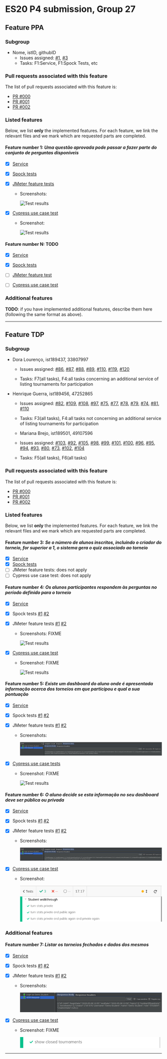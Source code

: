 # ES20 P4 submission, Group 27

## Feature PPA

### Subgroup

 - Nome, istID, githubID
   + Issues assigned: [#1](https://github.com), [#3](https://github.com)
   + Tasks: F1:Service, F1:Spock Tests, etc
 
### Pull requests associated with this feature

The list of pull requests associated with this feature is:

 - [PR #000](https://github.com)
 - [PR #001](https://github.com)
 - [PR #002](https://github.com)


### Listed features

Below, we list **only** the implemented features. For each feature, we link the relevant files and we mark which are requested parts are completed.

#### Feature number 1: _Uma questão aprovada pode passar a fazer parte do conjunto de perguntas disponíveis_

 - [x] [Service](https://github.com)
 - [x] [Spock tests](https://github.com)
 - [x] [JMeter feature tests](https://github.com)
   + Screenshots:
      
     ![Test results](https://raw.githubusercontent.com/tecnico-softeng/templates/master/sprints/p2-images/jmeter_create_1.png)
     
 - [x] [Cypress use case test](https://github.com)
   + Screenshot: 
   
     ![Test results](https://raw.githubusercontent.com/tecnico-softeng/templates/master/sprints/p3-images/cypress_results.png)

#### Feature number N: **TODO**

 - [x] [Service](https://github.com)
 - [x] [Spock tests](https://github.com)
 - [ ] [JMeter feature test](https://github.com)
 - [ ] [Cypress use case test](https://github.com)


### Additional features

**TODO**: if you have implemented additional features, describe them here (following the same format as above).


---

## Feature TDP

### Subgroup

 - Dora Lourenço, ist189437, 33807997
   + Issues assigned: 
       [#86](https://github.com/tecnico-softeng/es20al_27-project/issues/86), 
       [#87](https://github.com/tecnico-softeng/es20al_27-project/issues/87),
       [#88](https://github.com/tecnico-softeng/es20al_27-project/issues/88),
       [#89](https://github.com/tecnico-softeng/es20al_27-project/issues/89),
       [#110](https://github.com/tecnico-softeng/es20al_27-project/issues/110),
       [#119](https://github.com/tecnico-softeng/es20al_27-project/issues/119),
       [#120](https://github.com/tecnico-softeng/es20al_27-project/issues/120)
       
   + Tasks: F7(all tasks), F4:all tasks concerning an additional service of 
   listing tournaments for participation 
   
 - Henrique Guerra, ist189456, 47252865
   + Issues assigned: 
        [#82](https://github.com/tecnico-softeng/es20al_27-project/issues/82), 
        [#109](https://github.com/tecnico-softeng/es20al_27-project/issues/109),
        [#108](https://github.com/tecnico-softeng/es20al_27-project/issues/108),
        [#97](https://github.com/tecnico-softeng/es20al_27-project/issues/97),
        [#75](https://github.com/tecnico-softeng/es20al_27-project/issues/75),
        [#77](https://github.com/tecnico-softeng/es20al_27-project/issues/77),
        [#78](https://github.com/tecnico-softeng/es20al_27-project/issues/78),
        [#79](https://github.com/tecnico-softeng/es20al_27-project/issues/79),
        [#74](https://github.com/tecnico-softeng/es20al_27-project/issues/74),
        [#81](https://github.com/tecnico-softeng/es20al_27-project/issues/81),
        [#110](https://github.com/tecnico-softeng/es20al_27-project/issues/110)
        
   + Tasks: F3(all tasks), F4:all tasks not concerning an additional service of 
   listing tournaments for participation 
   
    - Mariana Brejo, ist189501, 49107596
    + Issues assigned: 
        [#103](https://github.com/tecnico-softeng/es20al_27-project/issues/103), 
        [#92](https://github.com/tecnico-softeng/es20al_27-project/issues/92),
        [#105](https://github.com/tecnico-softeng/es20al_27-project/issues/105),
        [#98](https://github.com/tecnico-softeng/es20al_27-project/issues/98),
        [#99](https://github.com/tecnico-softeng/es20al_27-project/issues/99),
        [#101](https://github.com/tecnico-softeng/es20al_27-project/issues/101),
        [#100](https://github.com/tecnico-softeng/es20al_27-project/issues/100),
        [#96](https://github.com/tecnico-softeng/es20al_27-project/issues/96),
        [#95](https://github.com/tecnico-softeng/es20al_27-project/issues/95),
        [#94](https://github.com/tecnico-softeng/es20al_27-project/issues/94),
        [#93](https://github.com/tecnico-softeng/es20al_27-project/issues/93),
        [#80](https://github.com/tecnico-softeng/es20al_27-project/issues/80),
        [#73](https://github.com/tecnico-softeng/es20al_27-project/issues/73),
        [#102](https://github.com/tecnico-softeng/es20al_27-project/issues/102),
        [#104](https://github.com/tecnico-softeng/es20al_27-project/issues/104)
           
    + Tasks: F5(all tasks), F6(all tasks)

### Pull requests associated with this feature

The list of pull requests associated with this feature is:

 - [PR #000](https://github.com)
 - [PR #001](https://github.com)
 - [PR #002](https://github.com)


### Listed features

Below, we list **only** the implemented features. For each feature, we link the relevant files and we mark which are requested parts are completed.

#### Feature number 3: _Se o número de alunos inscritos, incluindo o criador do torneio, for superior a 1, o sistema gera o quiz associado ao torneio_

 - [x] [Service](https://github.com/tecnico-softeng/es20al_27-project/blob/master/backend/src/main/java/pt/ulisboa/tecnico/socialsoftware/tutor/tournament/TournamentService.java)
 - [x] [Spock tests](https://github.com/tecnico-softeng/es20al_27-project/blob/tdp/backend/src/test/groovy/pt/ulisboa/tecnico/socialsoftware/tutor/tournament/service/GenerateQuestionsTest.groovy)
 - [ ] JMeter feature tests: does not apply
 - [ ] Cypress use case test: does not apply

#### Feature number 4: _Os alunos participantes respondem às perguntas no período definido para o torneio_

 - [x] [Service](https://github.com/tecnico-softeng/es20al_27-project/blob/master/backend/src/main/java/pt/ulisboa/tecnico/socialsoftware/tutor/tournament/TournamentService.java)
 - [x] Spock tests
    [#1](https://github.com/tecnico-softeng/es20al_27-project/blob/tdp/backend/src/test/groovy/pt/ulisboa/tecnico/socialsoftware/tutor/tournament/service/SubmitAnswerTest.groovy)
    [#2](https://github.com/tecnico-softeng/es20al_27-project/blob/tdp/backend/src/test/groovy/pt/ulisboa/tecnico/socialsoftware/tutor/tournament/service/SubmitAnswerPerformanceTest.groovy)
 - [x] JMeter feature tests
    [#1](https://github.com/tecnico-softeng/es20al_27-project/blob/tdp/backend/jmeter/tournaments/WSSubmitAnswerTest.jmx)
    [#2](https://github.com/tecnico-softeng/es20al_27-project/blob/tdp/backend/jmeter/tournaments/WSSubmitAnswerLoadTest.jmx)
   + Screenshots: FIXME
      
     ![Test results](https://raw.githubusercontent.com/tecnico-softeng/templates/master/sprints/p2-images/jmeter_create_1.png)
     
 - [x] [Cypress use case test](https://github.com/tecnico-softeng/es20al_27-project/blob/tdp/frontend/tests/e2e/specs/tournaments/manageTournaments.js)
   + Screenshot: FIXME
   
     ![Test results](https://raw.githubusercontent.com/tecnico-softeng/templates/master/sprints/p3-images/cypress_results.png)
     
#### Feature number 5: _Existe um dashboard do aluno onde é apresentada informação acerca dos torneios em que participou e qual a sua pontuação_

 - [x] [Service](https://github.com/tecnico-softeng/es20al_27-project/blob/master/backend/src/main/java/pt/ulisboa/tecnico/socialsoftware/tutor/tournament/TournamentService.java)
 - [x] Spock tests
    [#1](https://github.com/tecnico-softeng/es20al_27-project/blob/tdp/backend/src/test/groovy/pt/ulisboa/tecnico/socialsoftware/tutor/statistics/StatisticsTest.groovy)
    [#2](https://github.com/tecnico-softeng/es20al_27-project/blob/tdp/backend/src/test/groovy/pt/ulisboa/tecnico/socialsoftware/tutor/statistics/StatisticsPerformanceTest.groovy)
 - [x] JMeter feature tests
    [#1](https://github.com/tecnico-softeng/es20al_27-project/blob/tdp/backend/jmeter/statistics/WSStatisticsTest.jmx)
    [#2](https://github.com/tecnico-softeng/es20al_27-project/blob/tdp/backend/jmeter/statistics/WStatisticsLoadTest.jmx)
    
   + Screenshots:
      
     ![Test results](./p4-images/jmeter_dashboard.png)
     
 - [x] [Cypress use case tests](https://github.com/tecnico-softeng/es20al_27-project/blob/tdp/frontend/tests/e2e/specs/student/manageStatistics.js)

   + Screenshot: FIXME
   
     ![Test results](https://raw.githubusercontent.com/tecnico-softeng/templates/master/sprints/p3-images/cypress_results.png)
     
#### Feature number 6: _O aluno decide se esta informação no seu dashboard deve ser pública ou privada_

 - [x] [Service](https://github.com/tecnico-softeng/es20al_27-project/blob/master/backend/src/main/java/pt/ulisboa/tecnico/socialsoftware/tutor/tournament/TournamentService.java)
 - [x] Spock tests
    [#1](https://github.com/tecnico-softeng/es20al_27-project/blob/tdp/backend/src/test/groovy/pt/ulisboa/tecnico/socialsoftware/tutor/statistics/PrivacyStatisticsTest.groovy)
    [#2](https://github.com/tecnico-softeng/es20al_27-project/blob/tdp/backend/src/test/groovy/pt/ulisboa/tecnico/socialsoftware/tutor/statistics/PrivacyStatisticsPerformanceTest.groovy)
 - [x] JMeter feature tests
    [#1](https://github.com/tecnico-softeng/es20al_27-project/blob/tdp/backend/jmeter/statistics/WSPrivacyStatisticsTest.jmx)
    [#2](https://github.com/tecnico-softeng/es20al_27-project/blob/tdp/backend/jmeter/statistics/WSPrivacyStatisticsLoadTest.jmx)
   + Screenshots:
      
     ![Test results](./p4-images/jmeter_dashboardPrivacy.png)
     
 - [x] [Cypress use case test](https://github.com/tecnico-softeng/es20al_27-project/blob/tdp/frontend/tests/e2e/specs/student/manageStatisticsPrivacy.js)
   + Screenshot:
   
     ![Test results](./p4-images/cypress_dashboardPrivacy.png)


### Additional features

#### Feature number 7: _Listar os torneios fechados e dados dos mesmos_

 - [x] [Service](https://github.com/tecnico-softeng/es20al_27-project/blob/master/backend/src/main/java/pt/ulisboa/tecnico/socialsoftware/tutor/tournament/TournamentService.java)
 - [x] Spock tests
    [#1](https://github.com/tecnico-softeng/es20al_27-project/blob/tdp/backend/src/test/groovy/pt/ulisboa/tecnico/socialsoftware/tutor/tournament/service/ListClosedTournamentsTest.groovy)
    [#2](https://github.com/tecnico-softeng/es20al_27-project/blob/tdp/backend/src/test/groovy/pt/ulisboa/tecnico/socialsoftware/tutor/tournament/service/ListClosedTournamentsPerformanceTest.groovy)
 - [x] JMeter feature tests
    [#1](https://github.com/tecnico-softeng/es20al_27-project/blob/tdp/backend/jmeter/tournaments/WSListClosedTournamentsTest.jmx)
    [#2](https://github.com/tecnico-softeng/es20al_27-project/blob/tdp/backend/jmeter/tournaments/WSListClosedTournamentsLoadTest.jmx)

   + Screenshots:
      
     ![Test results](./p4-images/jmeter_closedTournaments.png)
     
 - [x] [Cypress use case test](https://github.com/tecnico-softeng/es20al_27-project/blob/tdp/frontend/tests/e2e/specs/tournaments/manageTournaments.js)
   + Screenshot: FIXME
   
     ![Test results](./p4-images/cypress_closedTournaments.png)


---
